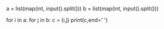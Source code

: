 
a = list(map(int, input().split())) 
b = list(map(int, input().split())) 

for i in a:
        for j in b:
                c = (i,j)
                print(c,end=' ')
